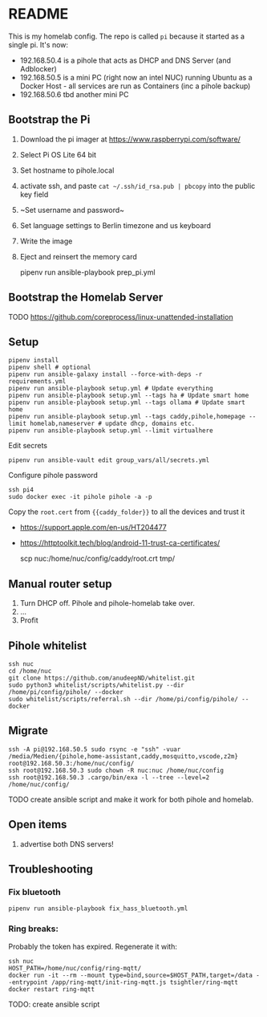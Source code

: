 # README

This is my homelab config. The repo is called `pi` because it started as a single pi. It's now:

- 192.168.50.4 is a pihole that acts as DHCP and DNS Server (and Adblocker)
- 192.168.50.5 is a mini PC (right now an intel NUC) running Ubuntu as a Docker Host - all services are run as Containers (inc a pihole backup)
- 192.168.50.6 tbd another mini PC

## Bootstrap the Pi

1. Download the pi imager at https://www.raspberrypi.com/software/
2. Select Pi OS Lite 64 bit
3. Set hostname to pihole.local
4. activate ssh, and paste `cat ~/.ssh/id_rsa.pub | pbcopy` into the public key field
5. ~Set username and password~
6. Set language settings to Berlin timezone and us keyboard
7. Write the image
8. Eject and reinsert the memory card

    pipenv run ansible-playbook prep_pi.yml

## Bootstrap the Homelab Server

TODO https://github.com/coreprocess/linux-unattended-installation

## Setup

    pipenv install
    pipenv shell # optional
    pipenv run ansible-galaxy install --force-with-deps -r requirements.yml
    pipenv run ansible-playbook setup.yml # Update everything
    pipenv run ansible-playbook setup.yml --tags ha # Update smart home
    pipenv run ansible-playbook setup.yml --tags ollama # Update smart home 
    pipenv run ansible-playbook setup.yml --tags caddy,pihole,homepage --limit homelab,nameserver # update dhcp, domains etc.
    pipenv run ansible-playbook setup.yml --limit virtualhere

Edit secrets

    pipenv run ansible-vault edit group_vars/all/secrets.yml

Configure pihole password

    ssh pi4
    sudo docker exec -it pihole pihole -a -p

Copy the `root.cert` from `{{caddy_folder}}` to all the devices and trust it
- https://support.apple.com/en-us/HT204477
- https://httptoolkit.tech/blog/android-11-trust-ca-certificates/

    scp nuc:/home/nuc/config/caddy/root.crt tmp/

## Manual router setup

1. Turn DHCP off. Pihole and pihole-homelab take over.
2. ...
3. Profit

## Pihole whitelist

    ssh nuc
    cd /home/nuc
    git clone https://github.com/anudeepND/whitelist.git
    sudo python3 whitelist/scripts/whitelist.py --dir /home/pi/config/pihole/ --docker
    sudo whitelist/scripts/referral.sh --dir /home/pi/config/pihole/ --docker

## Migrate

    ssh -A pi@192.168.50.5 sudo rsync -e "ssh" -vuar /media/Medien/{pihole,home-assistant,caddy,mosquitto,vscode,z2m} root@192.168.50.3:/home/nuc/config/
    ssh root@192.168.50.3 sudo chown -R nuc:nuc /home/nuc/config
    ssh root@192.168.50.3 .cargo/bin/exa -l --tree --level=2 /home/nuc/config/

TODO create ansible script and make it work for both pihole and homelab.

## Open items

1. advertise both DNS servers!

## Troubleshooting

### Fix bluetooth

    pipenv run ansible-playbook fix_hass_bluetooth.yml

### Ring breaks:

Probably the token has expired. Regenerate it with:
```
ssh nuc
HOST_PATH=/home/nuc/config/ring-mqtt/
docker run -it --rm --mount type=bind,source=$HOST_PATH,target=/data --entrypoint /app/ring-mqtt/init-ring-mqtt.js tsightler/ring-mqtt
docker restart ring-mqtt
```
TODO: create ansible script